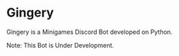 # Gingery

Gingery is a Minigames Discord Bot developed on Python.

Note: This Bot is Under Development.
